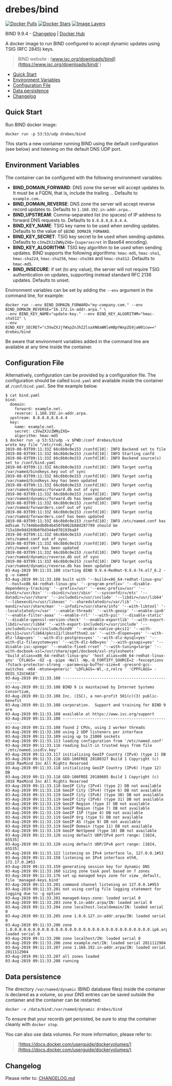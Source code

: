 # drebes/bind

[![Docker Pulls](https://img.shields.io/docker/pulls/drebes/bind.svg)][hub]
[![Docker Stars](https://img.shields.io/docker/stars/drebes/bind.svg)][hub]
[![Image Layers](https://images.microbadger.com/badges/image/drebes/bind.svg)](https://microbadger.com/images/drebes/bind "Get your own image badge on microbadger.com")

[hub]: https://hub.docker.com/r/drebes/bind/

BIND 9.9.4 -  [Changelog](CHANGELOG.md) | [Docker Hub](https://hub.docker.com/r/drebes/bind/) 

A docker image to run BIND configured to accept dynamic updates using TSIG (RFC 2845) keys.

> BIND website : [www.isc.org/downloads/bind](https://www.isc.org/downloads/bind/
)

- [Quick Start](#quick-start)
- [Environment Variables](#environment-variables)
- [Configuration File](#configuration-file)
- [Data persistence](#data-persistence)
- [Changelog](#changelog)

## Quick Start
Run BIND docker image:

	docker run -p 53:53/udp drebes/bind

This starts a new container running BIND using the default configuration (see below) and listening on the default DNS UDP port.

## Environment Variables
The container can be configured with the following environment variables:

- **BIND_DOMAIN_FORWARD**: DNS zone the server will accept updates to. It must be a FQDN, that is, include the trailing `.`. Defaults to `example.com.`.
- **BIND_DOMAIN_REVERSE**: DNS zone the server will accept reverse record updates to. Defaults to `1.168.192.in-addr.arpa.`.
- **BIND_UPSTREAM**: Comma-separated list (no spaces) of IP address to forward DNS requests to. Defaults to  `8.8.8.8,8.8.4.4`.
- **BIND_KEY_NAME**: TSIG key name to be used when sending updates. Defaults to the value of `$BIND_DOMAIN_FORWARD`.
- **BIND_KEY_SECRET**: TSIG key secret to be used when sending updates. Defaults to `c3VwZXJzZWNyZXQ=` (`supersecret` in Base64 encoding).
- **BIND_KEY_ALGORITHM**: TSIG key algorithm to be used when sending updates. BIND supports the following algorithms: `hmac-md5`, `hmac-sha1`, `hmac-sha224`, `hmac-sha256`, `hmac-sha384` and `hmac-sha512`. Defaults to `hmac-md5`.
- **BIND_INSECURE**: if set (to any value), the server will not require TSIG authentication on updates, supporting instead standard RFC 2136 updates. Defaults to unset.

Environment variables can be set by adding the `--env` argument in the command line, for example:

	docker run --env BIND_DOMAIN_FORWARD="my-company.com." --env BIND_DOMAIN_REVERSE="16.172.in-addr.arpa." \
	--env BIND_KEY_NAME="update-key." --env BIND_KEY_ALGORITHM="hmac-sha512" \
	--env BIND_KEY_SECRET="c3VwZXJjYWxpZnJhZ2lsaXN0aWNleHBpYWxpZG9jaW91cw==" drebes/bind

Be aware that environment variables added in the command line are available at any time inside the container.

## Configuration File

Alternatively, configuration can be provided by a configuration file.
The configuration should be called `bind.yaml` and available inside the container at `/conf/bind.yaml`.
See the example below.
```
$ cat bind.yaml 
bind:
  domain:
    forward: example.net.
    reverse: 1.168.192.in-addr.arpa.
  upstream: 8.8.8.8,8.8.4.4
  key:
    name: example.net.
    secret: c3VwZXJzZWNyZXQ=
    algorithm: hmac-md5
$ docker run -p 53:53/udp -v $PWD:/conf drebes/bind 
wrote key file "/etc/rndc.key"
2019-08-03T09:11:33Z 66c8b0c0e153 /confd[10]: INFO Backend set to file
2019-08-03T09:11:33Z 66c8b0c0e153 /confd[10]: INFO Starting confd
2019-08-03T09:11:33Z 66c8b0c0e153 /confd[10]: INFO Backend source(s) set to /conf/bind.yaml
2019-08-03T09:11:33Z 66c8b0c0e153 /confd[10]: INFO Target config /var/named/bindkeys.key out of sync
2019-08-03T09:11:33Z 66c8b0c0e153 /confd[10]: INFO Target config /var/named/bindkeys.key has been updated
2019-08-03T09:11:33Z 66c8b0c0e153 /confd[10]: INFO Target config /var/named/dynamic/forward.db out of sync
2019-08-03T09:11:33Z 66c8b0c0e153 /confd[10]: INFO Target config /var/named/dynamic/forward.db has been updated
2019-08-03T09:11:33Z 66c8b0c0e153 /confd[10]: INFO Target config /var/named/forwarders.conf out of sync
2019-08-03T09:11:33Z 66c8b0c0e153 /confd[10]: INFO Target config /var/named/forwarders.conf has been updated
2019-08-03T09:11:33Z 66c8b0c0e153 /confd[10]: INFO /etc/named.conf has md5sum 7c7446bedb0b4b45076062b88d287799 should be 715a10e9dd269b0f6d344e078193ba8f
2019-08-03T09:11:33Z 66c8b0c0e153 /confd[10]: INFO Target config /etc/named.conf out of sync
2019-08-03T09:11:33Z 66c8b0c0e153 /confd[10]: INFO Target config /etc/named.conf has been updated
2019-08-03T09:11:33Z 66c8b0c0e153 /confd[10]: INFO Target config /var/named/dynamic/reverse.db out of sync
2019-08-03T09:11:33Z 66c8b0c0e153 /confd[10]: INFO Target config /var/named/dynamic/reverse.db has been updated
03-Aug-2019 09:11:33.108 starting BIND 9.9.4-RedHat-9.9.4-74.el7_6.2 -g -u named
03-Aug-2019 09:11:33.108 built with '--build=x86_64-redhat-linux-gnu' '--host=x86_64-redhat-linux-gnu' '--program-prefix=' '--disable-dependency-tracking' '--prefix=/usr' '--exec-prefix=/usr' '--bindir=/usr/bin' '--sbindir=/usr/sbin' '--sysconfdir=/etc' '--datadir=/usr/share' '--includedir=/usr/include' '--libdir=/usr/lib64' '--libexecdir=/usr/libexec' '--sharedstatedir=/var/lib' '--mandir=/usr/share/man' '--infodir=/usr/share/info' '--with-libtool' '--localstatedir=/var' '--enable-threads' '--with-geoip' '--enable-ipv6' '--enable-filter-aaaa' '--enable-rrl' '--with-pic' '--disable-static' '--disable-openssl-version-check' '--enable-exportlib' '--with-export-libdir=/usr/lib64' '--with-export-includedir=/usr/include' '--includedir=/usr/include/bind9' '--enable-native-pkcs11' '--with-pkcs11=/usr/lib64/pkcs11/libsofthsm2.so' '--with-dlopen=yes' '--with-dlz-ldap=yes' '--with-dlz-postgres=yes' '--with-dlz-mysql=yes' '--with-dlz-filesystem=yes' '--with-dlz-bdb=yes' '--with-gssapi=yes' '--disable-isc-spnego' '--enable-fixed-rrset' '--with-tuning=large' '--with-docbook-xsl=/usr/share/sgml/docbook/xsl-stylesheets' 'build_alias=x86_64-redhat-linux-gnu' 'host_alias=x86_64-redhat-linux-gnu' 'CFLAGS= -O2 -g -pipe -Wall -Wp,-D_FORTIFY_SOURCE=2 -fexceptions -fstack-protector-strong --param=ssp-buffer-size=4 -grecord-gcc-switches -m64 -mtune=generic' 'LDFLAGS=-Wl,-z,relro ' 'CPPFLAGS= -DDIG_SIGCHASE'
03-Aug-2019 09:11:33.108 ----------------------------------------------------
03-Aug-2019 09:11:33.108 BIND 9 is maintained by Internet Systems Consortium,
03-Aug-2019 09:11:33.108 Inc. (ISC), a non-profit 501(c)(3) public-benefit 
03-Aug-2019 09:11:33.108 corporation.  Support and training for BIND 9 are 
03-Aug-2019 09:11:33.108 available at https://www.isc.org/support
03-Aug-2019 09:11:33.108 ----------------------------------------------------
03-Aug-2019 09:11:33.108 found 2 CPUs, using 2 worker threads
03-Aug-2019 09:11:33.108 using 2 UDP listeners per interface
03-Aug-2019 09:11:33.109 using up to 21000 sockets
03-Aug-2019 09:11:33.113 loading configuration from '/etc/named.conf'
03-Aug-2019 09:11:33.116 reading built-in trusted keys from file '/etc/named.iscdlv.key'
03-Aug-2019 09:11:33.117 initializing GeoIP Country (IPv4) (type 1) DB
03-Aug-2019 09:11:33.118 GEO-106FREE 20180327 Build 1 Copyright (c) 2018 MaxMind Inc All Rights Reserved
03-Aug-2019 09:11:33.118 initializing GeoIP Country (IPv6) (type 12) DB
03-Aug-2019 09:11:33.118 GEO-106FREE 20180605 Build 1 Copyright (c) 2018 MaxMind Inc All Rights Reserved
03-Aug-2019 09:11:33.118 GeoIP City (IPv4) (type 2) DB not available
03-Aug-2019 09:11:33.118 GeoIP City (IPv4) (type 6) DB not available
03-Aug-2019 09:11:33.119 GeoIP City (IPv6) (type 30) DB not available
03-Aug-2019 09:11:33.119 GeoIP City (IPv6) (type 31) DB not available
03-Aug-2019 09:11:33.119 GeoIP Region (type 3) DB not available
03-Aug-2019 09:11:33.119 GeoIP Region (type 7) DB not available
03-Aug-2019 09:11:33.119 GeoIP ISP (type 4) DB not available
03-Aug-2019 09:11:33.119 GeoIP Org (type 5) DB not available
03-Aug-2019 09:11:33.119 GeoIP AS (type 9) DB not available
03-Aug-2019 09:11:33.119 GeoIP Domain (type 11) DB not available
03-Aug-2019 09:11:33.119 GeoIP NetSpeed (type 10) DB not available
03-Aug-2019 09:11:33.120 using default UDP/IPv4 port range: [1024, 65535]
03-Aug-2019 09:11:33.120 using default UDP/IPv6 port range: [1024, 65535]
03-Aug-2019 09:11:33.122 listening on IPv4 interface lo, 127.0.0.1#53
03-Aug-2019 09:11:33.158 listening on IPv4 interface eth0, 172.17.0.2#53
03-Aug-2019 09:11:33.159 generating session key for dynamic DNS
03-Aug-2019 09:11:33.160 sizing zone task pool based on 7 zones
03-Aug-2019 09:11:33.176 set up managed keys zone for view _default, file 'managed-keys.bind'
03-Aug-2019 09:11:33.201 command channel listening on 127.0.0.1#953
03-Aug-2019 09:11:33.201 not using config file logging statement for logging due to -g option
03-Aug-2019 09:11:33.201 managed-keys-zone: loaded serial 0
03-Aug-2019 09:11:33.203 zone 0.in-addr.arpa/IN: loaded serial 0
03-Aug-2019 09:11:33.204 zone localhost.localdomain/IN: loaded serial 0
03-Aug-2019 09:11:33.205 zone 1.0.0.127.in-addr.arpa/IN: loaded serial 0
03-Aug-2019 09:11:33.206 zone 1.0.0.0.0.0.0.0.0.0.0.0.0.0.0.0.0.0.0.0.0.0.0.0.0.0.0.0.0.0.0.0.ip6.arpa/IN: loaded serial 0
03-Aug-2019 09:11:33.206 zone localhost/IN: loaded serial 0
03-Aug-2019 09:11:33.206 zone example.net/IN: loaded serial 2011112904
03-Aug-2019 09:11:33.207 zone 1.168.192.in-addr.arpa/IN: loaded serial 2011112904
03-Aug-2019 09:11:33.207 all zones loaded
03-Aug-2019 09:11:33.208 running
```

## Data persistence

The directory `/var/named/dynamic` (BIND database files) inside the container is declared as a volume, so your DNS entries can be saved outside the container and the container can be restarted:

	docker -v /data/bind:/var/named/dynamic drebes/bind

To ensure that your records get persisted, be sure to stop the container cleanly with `docker stop`.

You can also use data volumes. For more information, please refer to:

> [https://docs.docker.com/userguide/dockervolumes/](https://docs.docker.com/userguide/dockervolumes/)


## Changelog

Please refer to: [CHANGELOG.md](CHANGELOG.md)
